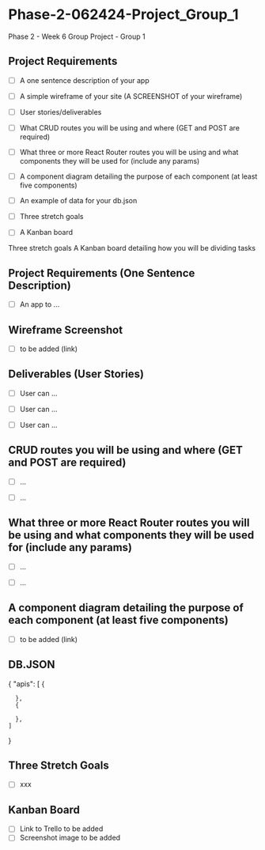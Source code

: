 # Phase-2-062424-Project_Group_1
Phase 2 - Week 6 Group Project - Group 1

## Project Requirements
- [ ] A one sentence description of your app
- [ ] A simple wireframe of your site (A SCREENSHOT of your wireframe)
- [ ] User stories/deliverables
- [ ] What CRUD routes you will be using and where (GET and POST are required)
- [ ] What three or more React Router routes you will be using and what components they will be used for (include any params)
- [ ] A component diagram detailing the purpose of each component (at least five components)
- [ ] An example of data for your db.json
- [ ] Three stretch goals
- [ ] A Kanban board


Three stretch goals
A Kanban board detailing how you will be dividing tasks



## Project Requirements (One Sentence Description)
- [ ] An app to ...

## Wireframe Screenshot
- [ ] to be added (link) 

## Deliverables (User Stories)
- [ ] User can ...
- [ ] User can ...
- [ ] User can ...


## CRUD routes you will be using and where (GET and POST are required)
- [ ]  ...
- [ ]  ...


## What three or more React Router routes you will be using and what components they will be used for (include any params)
- [ ]  ...
- [ ]  ...


## A component diagram detailing the purpose of each component (at least five components)
- [ ] to be added (link)
      

## DB.JSON
  {
    "apis": [
      {
        
      },
      {
        
      },
    ]
  }


## Three Stretch Goals
- [ ] xxx

## Kanban Board
- [ ] Link to Trello to be added
- [ ] Screenshot image to be added
